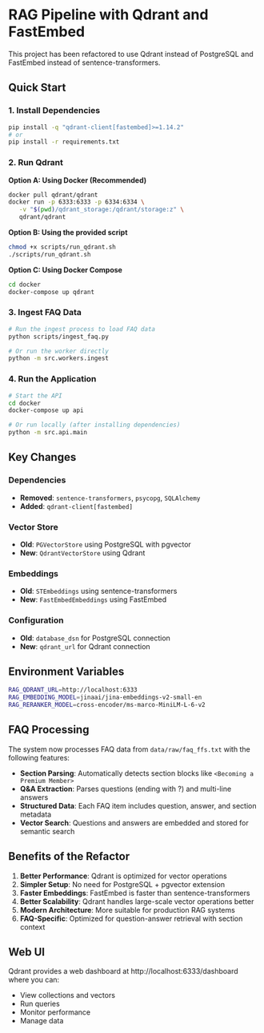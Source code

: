 # RAG Pipeline with Qdrant and FastEmbed

This project has been refactored to use Qdrant instead of PostgreSQL and FastEmbed instead of sentence-transformers.

## Quick Start

### 1. Install Dependencies

```bash
pip install -q "qdrant-client[fastembed]>=1.14.2"
# or
pip install -r requirements.txt
```

### 2. Run Qdrant

**Option A: Using Docker (Recommended)**
```bash
docker pull qdrant/qdrant
docker run -p 6333:6333 -p 6334:6334 \
   -v "$(pwd)/qdrant_storage:/qdrant/storage:z" \
   qdrant/qdrant
```

**Option B: Using the provided script**
```bash
chmod +x scripts/run_qdrant.sh
./scripts/run_qdrant.sh
```

**Option C: Using Docker Compose**
```bash
cd docker
docker-compose up qdrant
```

### 3. Ingest FAQ Data

```bash
# Run the ingest process to load FAQ data
python scripts/ingest_faq.py

# Or run the worker directly
python -m src.workers.ingest
```

### 4. Run the Application

```bash
# Start the API
cd docker
docker-compose up api

# Or run locally (after installing dependencies)
python -m src.api.main
```

## Key Changes

### Dependencies
- **Removed**: `sentence-transformers`, `psycopg`, `SQLAlchemy`
- **Added**: `qdrant-client[fastembed]`

### Vector Store
- **Old**: `PGVectorStore` using PostgreSQL with pgvector
- **New**: `QdrantVectorStore` using Qdrant

### Embeddings
- **Old**: `STEmbeddings` using sentence-transformers
- **New**: `FastEmbedEmbeddings` using FastEmbed

### Configuration
- **Old**: `database_dsn` for PostgreSQL connection
- **New**: `qdrant_url` for Qdrant connection

## Environment Variables

```bash
RAG_QDRANT_URL=http://localhost:6333
RAG_EMBEDDING_MODEL=jinaai/jina-embeddings-v2-small-en
RAG_RERANKER_MODEL=cross-encoder/ms-marco-MiniLM-L-6-v2
```

## FAQ Processing

The system now processes FAQ data from `data/raw/faq_ffs.txt` with the following features:

- **Section Parsing**: Automatically detects section blocks like `<Becoming a Premium Member>`
- **Q&A Extraction**: Parses questions (ending with ?) and multi-line answers
- **Structured Data**: Each FAQ item includes question, answer, and section metadata
- **Vector Search**: Questions and answers are embedded and stored for semantic search

## Benefits of the Refactor

1. **Better Performance**: Qdrant is optimized for vector operations
2. **Simpler Setup**: No need for PostgreSQL + pgvector extension
3. **Faster Embeddings**: FastEmbed is faster than sentence-transformers
4. **Better Scalability**: Qdrant handles large-scale vector operations better
5. **Modern Architecture**: More suitable for production RAG systems
6. **FAQ-Specific**: Optimized for question-answer retrieval with section context

## Web UI

Qdrant provides a web dashboard at http://localhost:6333/dashboard where you can:
- View collections and vectors
- Run queries
- Monitor performance
- Manage data

